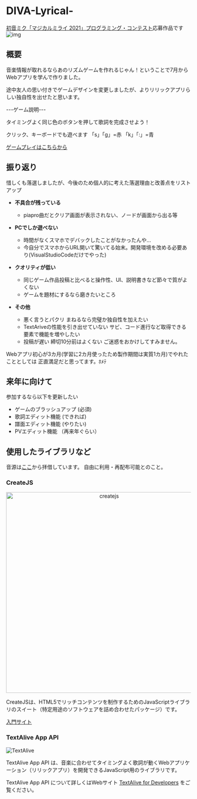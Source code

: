 # DIVA-Lyrical-
[初音ミク「マジカルミライ 2021」プログラミング・コンテスト](https://magicalmirai.com/2021/procon/)応募作品です
![img](/preview.gif)
## 概要
音楽情報が取れるならあのリズムゲームを作れるじゃん！ということで7月からWebアプリを学んで作りました。

途中友人の思い付きでゲームデザインを変更しましたが、よりリリックアプリらしい独自性を出せたと思います。

---ゲーム説明---

タイミングよく同じ色のボタンを押して歌詞を完成させよう！

クリック、キーボードでも遊べます 「s」「g」=赤 「k」「:」=青

[ゲームプレイはこちらから](https://mushroom8orz.github.io/DIVA-Lyrical-/)

## 振り返り
惜しくも落選しましたが、今後のため個人的に考えた落選理由と改善点をリストアップ
- **不具合が残っている**
	- piapro曲だとクリア画面が表示されない、ノードが画面から出る等
 
- **PCでしか遊べない**
	- 時間がなくスマホでデバックしたことがなかったんや…
	- 今自分でスマホからURL開いて驚いてる始末。開発環境を改める必要あり(VisualStudioCodeだけでやった)
 
- **クオリティが低い**
	- 同じゲーム作品投稿と比べると操作性、UI、説明書きなど節々で質がよくない
	- ゲームを題材にするなら磨きたいところ
 
- **その他**
	- 悪く言うとパクリ まねるなら完璧か独自性を加えたい
	- TextAriveの性能を引き出せていない サビ、コード進行など取得できる要素で機能を増やしたい
	- 投稿が遅い 締切10分前はよくない ご迷惑をおかけしてすみません。

Webアプリ初心が3カ月(学習に2カ月使ったため製作期間は実質1カ月)でやれたこととしては
正直満足だと思ってます。ﾎﾒﾃ

## 来年に向けて
参加するなら以下を更新したい
- ゲームのブラッシュアップ (必須)
- 歌詞エディット機能 (できれば)
- 譜面エディット機能 (やりたい)
- PVエディット機能 （再来年ぐらい）

## 使用したライブラリなど
音源は[ここ](https://github.com/pentamania/sukuphina)から拝借しています。
自由に利用・再配布可能とのこと。

### CreateJS
<p align="center">
  <a href="https://createjs.com">
    <img alt="createjs" src="https://raw.githubusercontent.com/createjs/createjs/master/assets/github-header.png" width="546">
  </a>
</p>
CreateJSは、HTML5でリッチコンテンツを制作するためのJavaScriptライブラリのスイート（特定用途のソフトウェアを詰め合わせたパッケージ）です。

[入門サイト](https://mushroom8orz.github.io/DIVA-Lyrical-/)

### TextAlive App API

![TextAlive](https://i.gyazo.com/thumb/1000/5301e6f642d255c5cfff98e049b6d1f3-png.png)

TextAlive App API は、音楽に合わせてタイミングよく歌詞が動くWebアプリケーション（リリックアプリ）を開発できるJavaScript用のライブラリです。

TextAlive App API について詳しくはWebサイト [TextAlive for Developers](https://developer.textalive.jp/) をご覧ください。